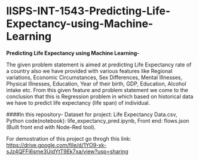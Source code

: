 # llSPS-INT-1543-Predicting-Life-Expectancy-using-Machine-Learning
**Predicting Life Expectancy using Machine Learning-**

The given problem statement is aimed at predicting Life Expectancy rate of a country also we have provided with various features like Regional variations, Economic Circumstances, Sex Differences, Mental Illnesses, Physical Illnesses, Education, Year of their birth, GDP, Education, Alcohol intake etc. From this given feature and problem statement we come to the conclusion that this is Regression problem in which based on historical data we have to predict life expectancy (life span) of individual.

####In this repository-
Dataset for project: Life Expectancy Data.csv,
Python code(notebook): life_expectancy_pred.ipynb,
Front end: flows.json (Built front end with Node-Red tool).
	
For demostration of this project go throgh this link: https://drive.google.com/file/d/1YO9-xk-sJz4QFFi6sme3UidYtT9Ek7xa/view?usp=sharing
